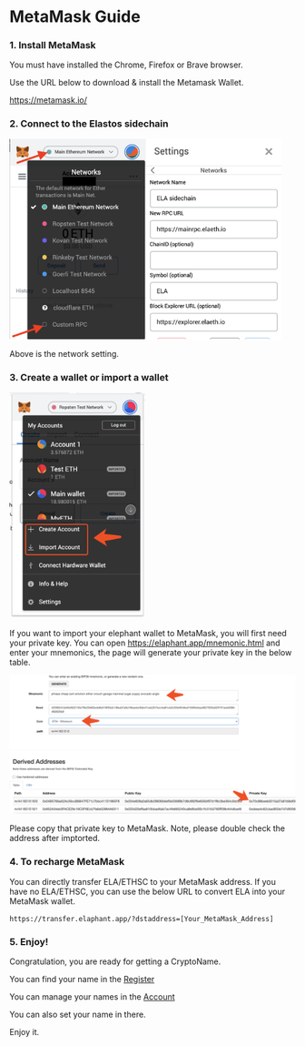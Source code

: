 # MetaMask Guide

### 1. Install MetaMask

You must have installed the Chrome, Firefox or Brave browser.

Use the URL below to download & install the Metamask Wallet.

<https://metamask.io/>



### 2. Connect to the Elastos sidechain

<img src="img/s4.png" width="240"/><img src="img/s3.png" width="240"/>



Above is the network setting.



### 3. Create a wallet or import a wallet

<img src="img/s2.png" width="240"/>

If you want to import your elephant wallet to MetaMask, you will first need your private key. You can open <https://elaphant.app/mnemonic.html> and enter your mnemonics, the page will generate your private key in the below table.

<img src="img/s1.png" />

Please copy that private key to MetaMask. Note, please double check the address after imptorted.



### 4. To recharge MetaMask

You can directly transfer ELA/ETHSC to your MetaMask address. If you have no ELA/ETHSC, you can use the below URL to convert ELA into your MetaMask wallet.

```
https://transfer.elaphant.app/?dstaddress=[Your_MetaMask_Address]
```



### 5. Enjoy!

Congratulation, you are ready for getting a CryptoName. 

You can find your name in the [Register](https://cryptoname.org/register.html)

You can manage your names in the [Account](https://cryptoname.org/account.html)

You can also set your name in there.

Enjoy it.